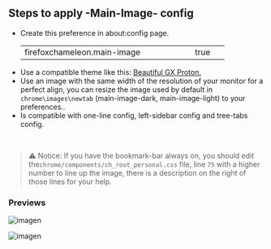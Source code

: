 ## Steps to apply -Main-Image- config

<ul><li>Create this preference in about:config page.</li>  
  <table><tr>
    <td width="320px">firefoxchameleon.main-image</td>
    <td width="50px">true</td></tr>
  </table>
<li>Use a compatible theme like this: <a href="https://addons.mozilla.org/es/firefox/addon/beautiful-opera-gx-proton/">Beautiful GX Proton.</a></li>
<li>Use an image with the same width of the resolution of your monitor for a perfect align, you can resize the image used by default in <code>chrome\images\newtab</code> (main-image-dark, main-image-light) to your preferences..</li><li>Is compatible with one-line config, left-sidebar config and tree-tabs config.</li></ul></br>

> <p>⚠ Notice: If you have the bookmark-bar always on, you should edit the<code>chrome/components/ch_root_personal.css</code> file, line <code>75</code> with a higher number to line up the image, there is a description on the right of those lines for your help.</p>

### Previews

![imagen](https://github.com/Godiesc/Chameleons-Beauty/assets/22057609/4eb6b153-fb0d-45df-9bf0-4f2c78d8f2fe)

![imagen](https://github.com/Godiesc/Chameleons-Beauty/assets/22057609/642a7fd2-73b7-4d08-a266-8d4583df45b7)
